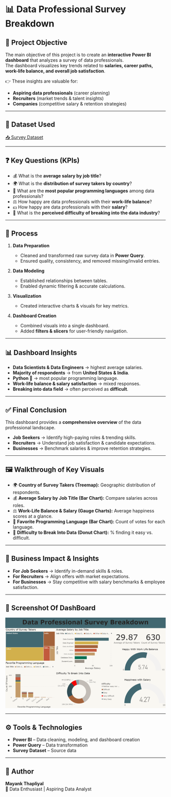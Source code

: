 # 📊 Data Professional Survey Breakdown

## 🎯 Project Objective
The main objective of this project is to create an **interactive Power BI dashboard** that analyzes a survey of data professionals.  
The dashboard visualizes key trends related to **salaries, career paths, work-life balance, and overall job satisfaction**.  

👉 These insights are valuable for:  
- **Aspiring data professionals** (career planning)  
- **Recruiters** (market trends & talent insights)  
- **Companies** (competitive salary & retention strategies)  

---

## 📂 Dataset Used
[📥 Survey Dataset](https://github.com/Code-With-Mayank-Thapliyal/Data-Professional-Survey-BreakDown/blob/main/Data%20Professional%20Survey.xlsx)

---

## ❓ Key Questions (KPIs)
- 💰 What is the **average salary by job title**?  
- 🌍 What is the **distribution of survey takers by country**?  
- 🐍 What are the **most popular programming languages** among data professionals?  
- ⚖️ How happy are data professionals with their **work-life balance**?  
- 💵 How happy are data professionals with their **salary**?  
- 🚪 What is the **perceived difficulty of breaking into the data industry**?  

---

## 🔄 Process
1. **Data Preparation**  
   - Cleaned and transformed raw survey data in **Power Query**.  
   - Ensured quality, consistency, and removed missing/invalid entries.  

2. **Data Modeling**  
   - Established relationships between tables.  
   - Enabled dynamic filtering & accurate calculations.  

3. **Visualization**  
   - Created interactive charts & visuals for key metrics.  

4. **Dashboard Creation**  
   - Combined visuals into a single dashboard.  
   - Added **filters & slicers** for user-friendly navigation.  

---

## 📊 Dashboard Insights
- **Data Scientists & Data Engineers** → highest average salaries.  
- **Majority of respondents** → from **United States & India**.  
- **Python 🐍** → most popular programming language.  
- **Work-life balance & salary satisfaction** → mixed responses.  
- **Breaking into data field** → often perceived as **difficult**.  

---

## ✅ Final Conclusion
This dashboard provides a **comprehensive overview** of the data professional landscape.  

- **Job Seekers** → Identify high-paying roles & trending skills.  
- **Recruiters** → Understand job satisfaction & candidate expectations.  
- **Businesses** → Benchmark salaries & improve retention strategies.  

---

## 🖼 Walkthrough of Key Visuals
- 🌍 **Country of Survey Takers (Treemap):** Geographic distribution of respondents.  
- 💰 **Average Salary by Job Title (Bar Chart):** Compare salaries across roles.  
- ⚖️ **Work-Life Balance & Salary (Gauge Charts):** Average happiness scores at a glance.  
- 🐍 **Favorite Programming Language (Bar Chart):** Count of votes for each language.  
- 🚪 **Difficulty to Break Into Data (Donut Chart):** % finding it easy vs. difficult.  

---

## 💼 Business Impact & Insights
- **For Job Seekers** → Identify in-demand skills & roles.  
- **For Recruiters** → Align offers with market expectations.  
- **For Businesses** → Stay competitive with salary benchmarks & employee satisfaction.  

---

## 📸 Screenshot Of DashBoard
![Dashboard Screenshot](https://github.com/Code-With-Mayank-Thapliyal/Data-Professional-Survey-BreakDown/blob/main/DashBoard.png)

---

## ⚙️ Tools & Technologies
- **Power BI** – Data cleaning, modeling, and dashboard creation  
- **Power Query** – Data transformation  
- **Survey Dataset** – Source data  

---

## 👤 Author
**Mayank Thapliyal**  
📌 Data Enthusiast | Aspiring Data Analyst  

